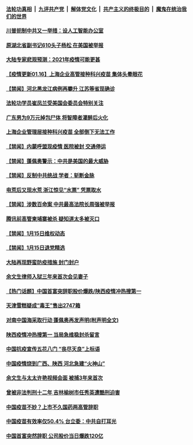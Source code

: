 

####  [法轮功真相](../../../../basic/blob/master/README.md?t=01161331) &nbsp;|&nbsp; [九评共产党](../../../../9ping.md/blob/master/README.md?t=01161331) &nbsp;|&nbsp; [解体党文化](../../../../jtdwh.md/blob/master/README.md?t=01161331)  &nbsp;|&nbsp; [共产主义的终极目的](../../../../gczydzjmd.md/blob/master/README.md?t=01161331) &nbsp;|&nbsp; [魔鬼在统治我们的世界](../../../../mgztzwmdsj.md/blob/master/README.md?t=01161331) 

#### [川普扼制中共又一举措：设人工智能办公室](../pages/prog204/a103033316.md?t=01161331) 

#### [原湖北省副书记610头子杨松 在美国被举报](../pages/prog204/a103033206.md?t=01161331) 

#### [大陆专家悲观预测：2021年疫情可能更甚](../pages/prog204/a103033186.md?t=01161331) 

#### [【疫情更新01.16】上海企业高管接种科兴疫苗 集体头晕眼花](../pages/prog204/a103026826.md?t=01161331) 

#### [【禁闻】河北黑龙江病例再攀升 江苏等省现确诊](../pages/prog204/a103032808.md?t=01161331) 

#### [法轮功学员崔凤兰受美国会委员会特别关注](../pages/prog204/a103033066.md?t=01161331) 

#### [广东男为9万元掉包尸体 将智障者灌醉后火化](../pages/prog204/a103033003.md?t=01161331) 

#### [上海企业管理层接种科兴疫苗 全部倒下无法工作](../pages/prog204/a103032958.md?t=01161331) 


#### [【禁闻】内蒙呼盟现疫情 医院被封 交通停运](../pages/prog204/a103032886.md?t=01161331) 

#### [【禁闻】蓬佩奥警示：中共是美国的最大威胁](../pages/prog204/a103032879.md?t=01161331) 

#### [【禁闻】反制中共统战 学者：斩断金脉](../pages/prog204/a103032874.md?t=01161331) 

#### [电荒后又现水荒 浙江惊见“水票” 凭票取水](../pages/prog204/a103032831.md?t=01161331) 

#### [【禁闻】涉数百命案 中共最高法院长周强被举报](../pages/prog204/a103032114.md?t=01161331) 

#### [腾讯前高管柬埔寨被杀 疑知道太多被灭口](../pages/prog204/a103032814.md?t=01161331) 

#### [【禁闻】1月15日维权动态](../pages/prog204/a103032844.md?t=01161331) 

#### [【禁闻】1月15日退党精选](../pages/prog204/a103032821.md?t=01161331) 

#### [大陆再现野蛮防疫措施 封门封户](../pages/prog204/a103032717.md?t=01161331) 

#### [余文生律师入狱三年来首次会见妻子](../pages/prog204/a103032712.md?t=01161331) 

#### [【热门话题】中国首富突辞职股价爆跌/陕西疫情冲热搜第一](../pages/prog204/a103032663.md?t=01161331) 

#### [天津雪糕疑成“毒王”售出2747箱](../pages/prog204/a103032631.md?t=01161331) 

#### [对南中国海采取行动 蓬佩奥再发声明(附声明全文)](../pages/prog204/a103032622.md?t=01161331) 

#### [陕西疫情冲热搜第一 当局急维稳封杀留言](../pages/prog204/a103032597.md?t=01161331) 

#### [中国抗疫宣传五花八门 “丧尽天良”上标语](../pages/prog204/a103032583.md?t=01161331) 

#### [中国疫情烧到广西、陕西 河北急建“火神山”](../pages/prog204/a103032559.md?t=01161331) 

#### [余文生与太太许艳视频会面 被捕3年来首次](../pages/prog204/a103032536.md?t=01161331) 

#### [曾被非法判刑十二年 吉林榆树市任秀英遭酷刑迫害](../pages/prog204/a103032520.md?t=01161331) 

#### [中国疫苗不妙？上市不久国药两高管辞职](../pages/prog204/a103032509.md?t=01161331) 

#### [中国疫苗有效率仅50.4% 台立委：中共自打耳光](../pages/prog204/a103032467.md?t=01161331) 

#### [中国首富突然辞职 公司股价当日爆跌120亿](../pages/prog204/a103032455.md?t=01161331) 

